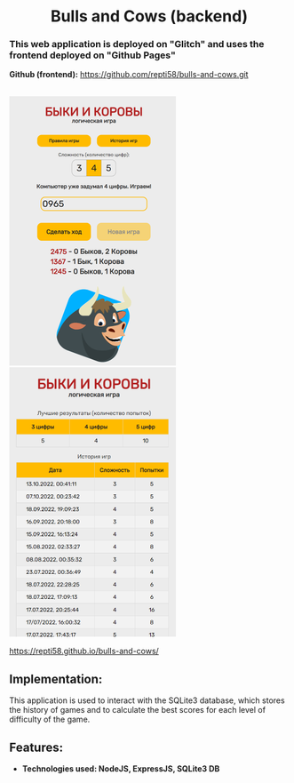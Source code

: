 <h1 align="center">
Bulls and Cows (backend)
</h1>

<h3>This web application is deployed on "Glitch" and uses the frontend deployed on "Github Pages"</h3>

  **Github (frontend):**  https://github.com/repti58/bulls-and-cows.git 
<br><br>

<a href="https://repti58.github.io/bulls-and-cows">
  <img src="img/screenshot1.png" width="300"> 
  </a>
 <a href="https://repti58.github.io/bulls-and-cows/#/gamehistory">
  <img src="img/screenshot2.png" width="300"> 
</a>

https://repti58.github.io/bulls-and-cows/

## Implementation:
This application is used to interact with the SQLite3 database, which stores the history of games and to calculate the best scores for each level of difficulty of the game.

## Features:
- **Technologies used: NodeJS, ExpressJS, SQLite3 DB**
